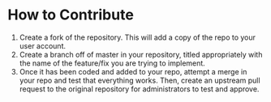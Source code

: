 # How to Contribute

1. Create a fork of the repository. This will add a copy of the repo to your user account. 
2. Create a branch off of master in your repository, titled appropriately with the name of the feature/fix you are trying to implement. 
3. Once it has been coded and added to your repo, attempt a merge in your repo and test that everything works. Then, create an upstream pull request to the original repository for administrators to test and approve.